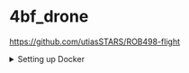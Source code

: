 # 4bf_drone

https://github.com/utiasSTARS/ROB498-flight

<details>
  <summary>Setting up Docker</summary>

### Setting up Docker
* Instructions for installing docker.io are included in the previous setup step for Ubuntu
* We created many scripts to simplify our setup. First, ensure you are cd'd into our repo folder. Then cd into the docker folder: `cd docker`
* To add permissions for the docker, run the following commands:

   `sudo groupadd docker`

   `sudo usermod -aG docker $USER`

   `newgrp docker`

* To check that docker is installed and running correctly, run in (when cd'd into docker folder) `docker run hello-world`
* Build our docker by running the script (still inside the docker folder): `bash ./start_docker`
* Wait while all the dependencies are loaded. Once everything is loaded, you should see that your terminal command line changes from your local computer name and the "$" should change to "root@${CONTAINER_ID}:~/utfr_ws#". Double-check if this does not appear to ensure you're in the correct folder. 

* If we ever mention the need to rebuild docker, this can be done with `source ./docker/rebuild_docker`

</details>
